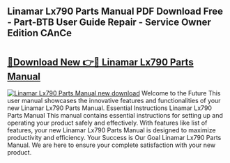 ## Linamar Lx790 Parts Manual PDF Download Free - Part-BTB User Guide Repair - Service Owner Edition CAnCe

# <h2><a href="http://bc54725.oget.top/?id=Linamar+Lx790+Parts+Manual">🔗Download New 👉🔴 Linamar Lx790 Parts Manual</a></h2>

[![Linamar Lx790 Parts Manual new download](https://i.imgur.com/5g1atiW.png)](http://bc54725.oget.top/?id=Linamar+Lx790+Parts+Manual)
Welcome to the Future This user manual showcases the innovative features and functionalities of your new Linamar Lx790 Parts Manual. Essential Instructions Linamar Lx790 Parts Manual This manual contains essential instructions for setting up and operating your product safely and effectively. With features like list of features, your new Linamar Lx790 Parts Manual is designed to maximize productivity and efficiency. Your Success is Our Goal Linamar Lx790 Parts Manual. We are here to ensure your complete satisfaction with your new product.
